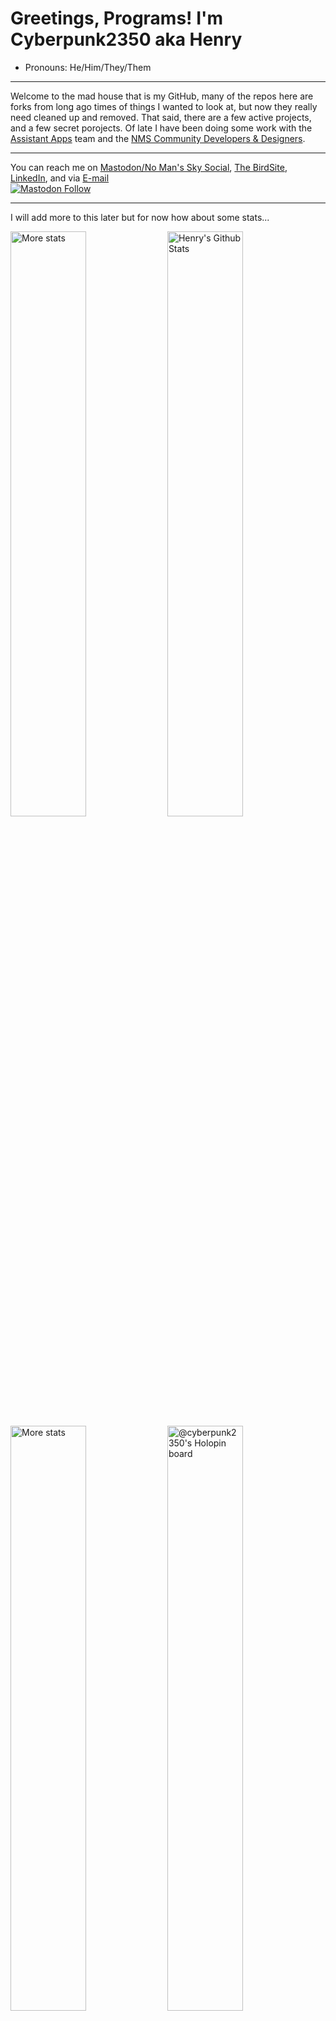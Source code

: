 # Greetings, Programs! I'm Cyberpunk2350 aka Henry
- Pronouns: He/Him/They/Them
---
Welcome to the mad house that is my GitHub, many of the repos here are forks from long ago times of things I wanted to look at, but now they really need cleaned up and removed.  That said, there are a few active projects, and a few secret porojects.
Of late I have been doing some work with the [Assistant Apps][assistantappswebsite] team and the [NMS Community Developers & Designers][NMSCD]. 

---
You can reach me on [Mastodon/No Man's Sky Social][NoMansSkySocial], [The BirdSite][CPtwitter], [LinkedIn][linkedin], and via [E-mail][email]
</br>
<a rel="me" href="https://nomanssky.social/@Cyberpunk2350"><img alt="Mastodon Follow" src="https://img.shields.io/mastodon/follow/109319785027829931?domain=https%3A%2F%2Fnomanssky.social"></a>
<!-- #### ![Follow my No Mans Sky Twitter](https://img.shields.io/twitter/follow/cyberpunk2350?style=plastic)[CPTwitter] -->

---
I will add more to this later but for now how about some stats...

<div align="left">
  <a href="https://github-profile-summary-cards.vercel.app/"><img alt="More stats" width="49%" src="https://github-profile-summary-cards.vercel.app/api/cards/stats?username=cyberpunk2350&theme=github_dark" /></a>
  <a href="https://git.io/streak-stats"><img alt="Henry's Github Stats" width="49%" src="https://github-readme-streak-stats.herokuapp.com?user=cyberpunk2350&theme=dark&hide_border=true&border_radius=0&date_format=M%20j%5B%2C%20Y%5D&mode=weekly" /></a>
  <a href="https://github-profile-summary-cards.vercel.app/"><img alt="More stats" width="49%" src="https://github-profile-summary-cards.vercel.app/api/cards/profile-details?username=cyberpunk2350&theme=github_dark" /></a>
  <a href="https://holopin.io/@cyberpunk2350"><img alt="@cyberpunk2350's Holopin board" width="49%" src="https://www.holopin.me/cyberpunk2350" /></a>
</div>


![Profile views](https://komarev.com/ghpvc/?username=cyberpunk2350&color=green&?style=plastic)
<!--
**cyberpunk2350/cyberpunk2350** is a ✨ _special_ ✨ repository because its `README.md` (this file) appears on your GitHub profile.

Here are some ideas to get you started:

- 🔭 I’m currently working on ...
- 🌱 I’m currently learning ...
- 👯 I’m looking to collaborate on ...
- 🤔 I’m looking for help with ...
- 💬 Ask me about ...
- 📫 How to reach me: ...
- 😄 Pronouns: ...
- ⚡ Fun fact: ...

  [![Follow my No Mans Sky Twitter](https://img.shields.io/twitter/follow/cyberpunk2350?color=%231d9bf0&style=for-the-badge)][CPTwitter]
-->



[website]: https://cyberpunk2350.com?ref=cyberpunk2350Github
[assistantappswebsite]: https://assistantapps.com?ref=cyberpunk2350Github
[assistantnms]: https://nmsassistant.com?ref=cyberpunk2350Github
[CPtwitter]: https://twitter.com/cyberpunk250?ref=cyberpunk2350Github
[NoMansSkySocial]: https://nomanssky.social/@cyberpunk2350?ref=cyberpunk2350Github
[email]: mailto:github@henryrice.com
[linkedin]: https://www.linkedin.com/in/he2/?ref=cyberpunk2350Github
[NMSCD]: https://github.com/NMSCD
